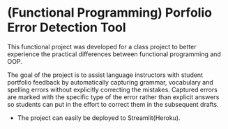 # (Functional Programming) Porfolio Error Detection Tool 

This functional project was developed for a class project to better experience the practical differences between functional programming and OOP. 

The goal of the project is to assist language instructors with student portfolio feedback by automatically capturing grammar, vocabulary and spelling errors without explicitly correcting the mistakes. Captured errors are marked with the specific type of the error rather than explicit answers so students can put in the effort to correct them in the subsequent drafts.

- The project can easily be deployed to Streamlit(Heroku).
